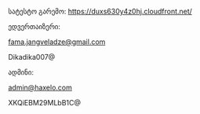 სატესტო გარემო: https://duxs630y4z0hj.cloudfront.net/

ედვერთაიზერი:

fama.jangveladze@gmail.com

Dikadika007@

ადმინი:

admin@haxelo.com

XKQiEBM29MLbB1C@
